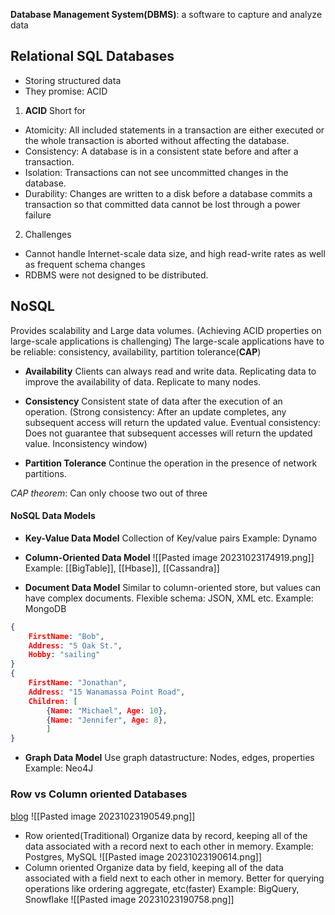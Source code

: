 **Database Management System(DBMS)**: a software to capture and analyze data

## Relational SQL Databases
- Storing structured data
- They promise: ACID
1. **ACID**
Short for 
- Atomicity: 
   All included statements in a transaction are either executed or the whole transaction is aborted without affecting the database.
- Consistency: 
   A database is in a consistent state before and after a transaction.
- Isolation: 
  Transactions can not see uncommitted changes in the database.
- Durability:
  Changes are written to a disk before a database commits a transaction so that committed data cannot be lost through a power failure

2. Challenges
- Cannot handle Internet-scale data size, and high read-write rates as well as frequent schema changes
- RDBMS were not designed to be distributed.

## NoSQL
Provides scalability and Large data volumes.
(Achieving ACID properties on large-scale applications is challenging)
The large-scale applications have to be reliable: consistency, availability, partition tolerance(**CAP**)

- **Availability**
Clients can always read and write data.
Replicating data to improve the availability of data. Replicate to many nodes.

- **Consistency**
Consistent state of data after the execution of an operation.
(Strong consistency:
After an update completes, any subsequent access will return the updated value.
Eventual consistency:
Does not guarantee that subsequent accesses will return the updated value.
Inconsistency window)

- **Partition Tolerance**
Continue the operation in the presence of network partitions.

*CAP theorem*: Can only choose two out of three

#### NoSQL Data Models
- **Key-Value Data Model**
Collection of Key/value pairs
Example: Dynamo

- **Column-Oriented Data Model**
![[Pasted image 20231023174919.png]]
Example: [[BigTable]], [[Hbase]], [[Cassandra]]

- **Document Data Model**
Similar to column-oriented store, but values can have complex documents.
Flexible schema: JSON, XML etc.
Example: MongoDB
```json
{ 
	FirstName: "Bob",
	Address: "5 Oak St.", 
	Hobby: "sailing" 
} 
{
	FirstName: "Jonathan", 
	Address: "15 Wanamassa Point Road", 
	Children: [ 
		{Name: "Michael", Age: 10}, 
		{Name: "Jennifer", Age: 8}, 
		] 
}
```

- **Graph Data Model**
Use graph datastructure: Nodes, edges, properties
Example: Neo4J

### Row vs Column oriented Databases
[blog](https://dataschool.com/data-modeling-101/row-vs-column-oriented-databases/)
![[Pasted image 20231023190549.png]]
- Row oriented(Traditional)
Organize data by record, keeping all of the data associated with a record next to each other in memory.
Example: Postgres, MySQL
![[Pasted image 20231023190614.png]]
- Column oriented
Organize data by field, keeping all of the data associated with a field next to each other in memory. Better for querying operations like ordering aggregate, etc(faster)
Example: BigQuery, Snowflake
![[Pasted image 20231023190758.png]]
